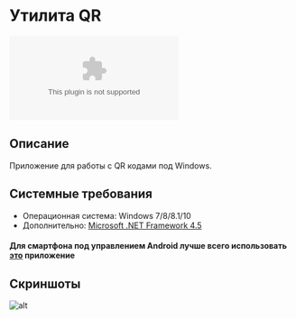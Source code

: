 # Утилита QR 
![Скачать последнюю версию](https://github.com/Zalexanninev15/QR-Tool/releases/download/1.1/QR_Tool.zip)
## Описание
Приложение для работы с QR кодами под Windows.
## Системные требования
* Операционная система: Windows 7/8/8.1/10
* Дополнительно: [Microsoft .NET Framework 4.5](https://www.microsoft.com/ru-ru/download/details.aspx?id=30653)
#### Для смартфона под управлением Android лучше всего использовать [это](https://yadi.sk/d/nlMXO_fZT4-UTA) приложение
## Скриншоты
![alt](https://i.imgur.com/CF5x7Ql.png)
